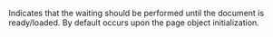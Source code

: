 ﻿Indicates that the waiting should be performed until the document is ready/loaded. 
By default occurs upon the page object initialization.
